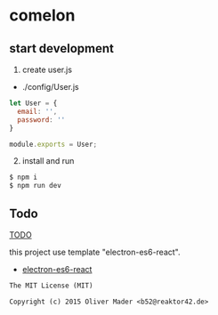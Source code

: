 # comelon

## start development

1. create user.js

  - ./config/User.js
  ```js
  let User = {
    email: '',
    password: ''
  }

  module.exports = User;
  ```

2. install and run

  ```sh
  $ npm i
  $ npm run dev
  ```

## Todo

[TODO](./TODO.md)

this project use template "electron-es6-react".

- [electron-es6-react](https://github.com/b52/electron-es6-react)

```txt
The MIT License (MIT)

Copyright (c) 2015 Oliver Mader <b52@reaktor42.de>
```
